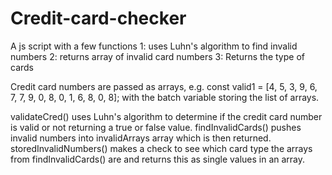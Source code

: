# Credit-card-checker
A js script with a few functions 1: uses Luhn's algorithm to find invalid numbers 2: returns array of invalid card numbers 3: Returns the type of cards

Credit card numbers are passed as arrays, e.g. const valid1 = [4, 5, 3, 9, 6, 7, 7, 9, 0, 8, 0, 1, 6, 8, 0, 8]; with the batch variable storing the list of arrays.

validateCred() uses Luhn's algorithm to determine if the credit card number is valid or not returning a true or false value.
findInvalidCards() pushes invalid numbers into invalidArrays array which is then returned.
storedInvalidNumbers() makes a check to see which card type the arrays from findInvalidCards() are and returns this as single values in an array.
